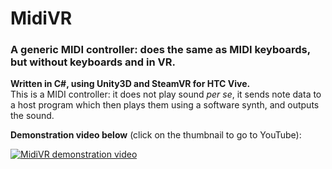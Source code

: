 # MidiVR
### A generic MIDI controller: does the same as MIDI keyboards, but without keyboards and in VR.


**Written in C#, using Unity3D and SteamVR for HTC Vive.**  
This is a MIDI controller: it does not play sound _per se_, it sends note data to a host program which then plays them using a software synth, and outputs the sound.

**Demonstration video below** (click on the thumbnail to go to YouTube):  

[![MidiVR demonstration video](https://img.youtube.com/vi/t0nqgnLXtvc/0.jpg)](https://www.youtube.com/watch?v=t0nqgnLXtvc)
